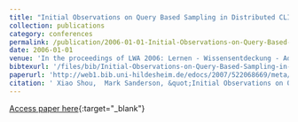 ```yaml
---
title: "Initial Observations on Query Based Sampling in Distributed CLIR"
collection: publications
category: conferences
permalink: /publication/2006-01-01-Initial-Observations-on-Query-Based-Sampling-in-Distributed-CLIR
date: 2006-01-01
venue: 'In the proceedings of LWA 2006: Lernen - Wissensentdeckung - Adaptivit&quot;at, Hildesheim, Deutschland, October 9th-11th 2006, joint workshop event of several interest groups of the German Society for Informatics (GI) - 14th Workshop on Adaptivity and User Modeling in Interactive Systems (ABIS 2006) - Workshop Information Retrieval 2006 of the Special Interest Group Information Retrieval (FGIR 2006) - Workshop on Knowledge and Experience Management (FGWM 2006) - 12th Workshop on Knowledge Discovery, Data Mining, and Machine Learning (KDML 2006)'
bibtexurl: '/files/bib/Initial-Observations-on-Query-Based-Sampling-in-Distributed-CLIR.bib'
paperurl: 'http://web1.bib.uni-hildesheim.de/edocs/2007/522068669/meta/'
citation: ' Xiao Shou,  Mark Sanderson, &quot;Initial Observations on Query Based Sampling in Distributed CLIR.&quot; In the proceedings of LWA 2006: Lernen - Wissensentdeckung - Adaptivit&amp;quot;at, Hildesheim, Deutschland, October 9th-11th 2006, joint workshop event of several interest groups of the German Society for Informatics (GI) - 14th Workshop on Adaptivity and User Modeling in Interactive Systems (ABIS 2006) - Workshop Information Retrieval 2006 of the Special Interest Group Information Retrieval (FGIR 2006) - Workshop on Knowledge and Experience Management (FGWM 2006) - 12th Workshop on Knowledge Discovery, Data Mining, and Machine Learning (KDML 2006), 2006.'
---
```

[Access paper here](http://web1.bib.uni-hildesheim.de/edocs/2007/522068669/meta/){:target="_blank"}
